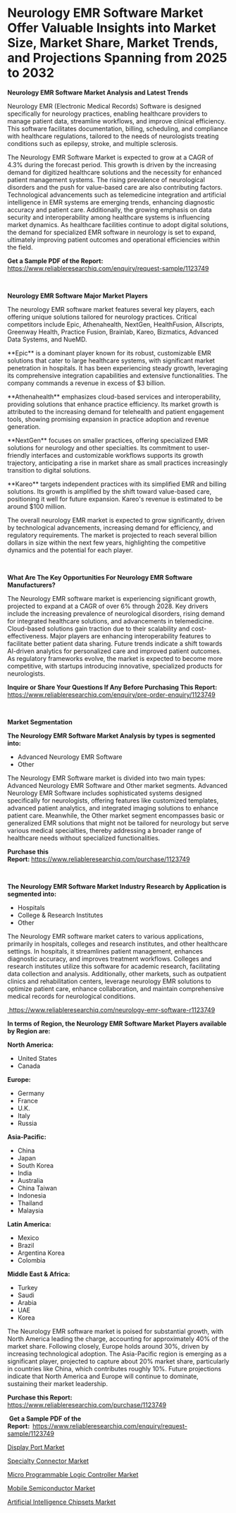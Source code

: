 <p><h1>Neurology EMR Software Market Offer Valuable Insights into Market Size, Market Share, Market Trends, and Projections Spanning from 2025 to 2032</h1></p><p><strong>Neurology EMR Software Market Analysis and Latest Trends</strong></p>
<p><p>Neurology EMR (Electronic Medical Records) Software is designed specifically for neurology practices, enabling healthcare providers to manage patient data, streamline workflows, and improve clinical efficiency. This software facilitates documentation, billing, scheduling, and compliance with healthcare regulations, tailored to the needs of neurologists treating conditions such as epilepsy, stroke, and multiple sclerosis.</p><p>The Neurology EMR Software Market is expected to grow at a CAGR of 4.3% during the forecast period. This growth is driven by the increasing demand for digitized healthcare solutions and the necessity for enhanced patient management systems. The rising prevalence of neurological disorders and the push for value-based care are also contributing factors. Technological advancements such as telemedicine integration and artificial intelligence in EMR systems are emerging trends, enhancing diagnostic accuracy and patient care. Additionally, the growing emphasis on data security and interoperability among healthcare systems is influencing market dynamics. As healthcare facilities continue to adopt digital solutions, the demand for specialized EMR software in neurology is set to expand, ultimately improving patient outcomes and operational efficiencies within the field.</p></p>
<p><strong>Get a Sample PDF of the Report:&nbsp;</strong> <a href="https://www.reliableresearchiq.com/enquiry/request-sample/1123749?utm_campaign=103&utm_medium=2&utm_source=Github&utm_content=ia&utm_term=06042025&utm_id=neurology-emr-software">https://www.reliableresearchiq.com/enquiry/request-sample/1123749</a></p>
<p>&nbsp;</p>
<p><strong>Neurology EMR Software Major Market Players</strong></p>
<p><p>The neurology EMR software market features several key players, each offering unique solutions tailored for neurology practices. Critical competitors include Epic, Athenahealth, NextGen, HealthFusion, Allscripts, Greenway Health, Practice Fusion, Brainlab, Kareo, Bizmatics, Advanced Data Systems, and NueMD. </p><p>**Epic** is a dominant player known for its robust, customizable EMR solutions that cater to large healthcare systems, with significant market penetration in hospitals. It has been experiencing steady growth, leveraging its comprehensive integration capabilities and extensive functionalities. The company commands a revenue in excess of $3 billion.</p><p>**Athenahealth** emphasizes cloud-based services and interoperability, providing solutions that enhance practice efficiency. Its market growth is attributed to the increasing demand for telehealth and patient engagement tools, showing promising expansion in practice adoption and revenue generation.</p><p>**NextGen** focuses on smaller practices, offering specialized EMR solutions for neurology and other specialties. Its commitment to user-friendly interfaces and customizable workflows supports its growth trajectory, anticipating a rise in market share as small practices increasingly transition to digital solutions.</p><p>**Kareo** targets independent practices with its simplified EMR and billing solutions. Its growth is amplified by the shift toward value-based care, positioning it well for future expansion. Kareo's revenue is estimated to be around $100 million.</p><p>The overall neurology EMR market is expected to grow significantly, driven by technological advancements, increasing demand for efficiency, and regulatory requirements. The market is projected to reach several billion dollars in size within the next few years, highlighting the competitive dynamics and the potential for each player.</p></p>
<p>&nbsp;</p>
<p><strong>What Are The Key Opportunities For Neurology EMR Software Manufacturers?</strong></p>
<p><p>The Neurology EMR software market is experiencing significant growth, projected to expand at a CAGR of over 6% through 2028. Key drivers include the increasing prevalence of neurological disorders, rising demand for integrated healthcare solutions, and advancements in telemedicine. Cloud-based solutions gain traction due to their scalability and cost-effectiveness. Major players are enhancing interoperability features to facilitate better patient data sharing. Future trends indicate a shift towards AI-driven analytics for personalized care and improved patient outcomes. As regulatory frameworks evolve, the market is expected to become more competitive, with startups introducing innovative, specialized products for neurologists.</p></p>
<p><strong>Inquire or Share Your Questions If Any Before Purchasing This Report:</strong> <a href="https://www.reliableresearchiq.com/enquiry/pre-order-enquiry/1123749?utm_campaign=103&utm_medium=2&utm_source=Github&utm_content=ia&utm_term=06042025&utm_id=neurology-emr-software">https://www.reliableresearchiq.com/enquiry/pre-order-enquiry/1123749</a></p>
<p>&nbsp;</p>
<p><strong>Market Segmentation</strong></p>
<p><strong>The Neurology EMR Software Market Analysis by types is segmented into:</strong></p>
<p><ul><li>Advanced Neurology EMR Software</li><li>Other</li></ul></p>
<p><p>The Neurology EMR Software market is divided into two main types: Advanced Neurology EMR Software and Other market segments. Advanced Neurology EMR Software includes sophisticated systems designed specifically for neurologists, offering features like customized templates, advanced patient analytics, and integrated imaging solutions to enhance patient care. Meanwhile, the Other market segment encompasses basic or generalized EMR solutions that might not be tailored for neurology but serve various medical specialties, thereby addressing a broader range of healthcare needs without specialized functionalities.</p></p>
<p><strong>Purchase this Report:&nbsp;</strong><a href="https://www.reliableresearchiq.com/purchase/1123749?utm_campaign=103&utm_medium=2&utm_source=Github&utm_content=ia&utm_term=06042025&utm_id=neurology-emr-software">https://www.reliableresearchiq.com/purchase/1123749</a></p>
<p>&nbsp;</p>
<p><strong>The Neurology EMR Software Market Industry Research by Application is segmented into:</strong></p>
<p><ul><li>Hospitals</li><li>College & Research Institutes</li><li>Other</li></ul></p>
<p><p>The Neurology EMR software market caters to various applications, primarily in hospitals, colleges and research institutes, and other healthcare settings. In hospitals, it streamlines patient management, enhances diagnostic accuracy, and improves treatment workflows. Colleges and research institutes utilize this software for academic research, facilitating data collection and analysis. Additionally, other markets, such as outpatient clinics and rehabilitation centers, leverage neurology EMR solutions to optimize patient care, enhance collaboration, and maintain comprehensive medical records for neurological conditions.</p></p>
<p><a href="https://www.reliableresearchiq.com/neurology-emr-software-r1123749?utm_campaign=103&utm_medium=2&utm_source=Github&utm_content=ia&utm_term=06042025&utm_id=neurology-emr-software">&nbsp;https://www.reliableresearchiq.com/neurology-emr-software-r1123749</a></p>
<p><strong>In terms of Region, the Neurology EMR Software Market Players available by Region are:</strong></p>
<p>
    <p> <strong> North America: </strong>
        <ul>
            <li>United States</li>
            <li>Canada</li>
        </ul>
        </p> 
    <p> <strong> Europe: </strong>
        <ul>
            <li>Germany</li>
            <li>France</li>
            <li>U.K.</li>
            <li>Italy</li>
            <li>Russia</li>
        </ul>
        </p> 
    <p> <strong> Asia-Pacific: </strong>
        <ul>
            <li>China</li>
            <li>Japan</li>
            <li>South Korea</li>
            <li>India</li>
            <li>Australia</li>
            <li>China Taiwan</li>
            <li>Indonesia</li>
            <li>Thailand</li>
            <li>Malaysia</li>
        </ul>
        </p> 
    <p> <strong> Latin America: </strong>
        <ul>
            <li>Mexico</li>
            <li>Brazil</li>
            <li>Argentina Korea</li>
            <li>Colombia</li>
        </ul>
        </p> 
    <p> <strong> Middle East & Africa: </strong>
        <ul>
            <li>Turkey</li>
            <li>Saudi</li>
            <li>Arabia</li>
            <li>UAE</li>
            <li>Korea</li>
        </ul>
    </p>
    </p>
<p><p>The Neurology EMR software market is poised for substantial growth, with North America leading the charge, accounting for approximately 40% of the market share. Following closely, Europe holds around 30%, driven by increasing technological adoption. The Asia-Pacific region is emerging as a significant player, projected to capture about 20% market share, particularly in countries like China, which contributes roughly 10%. Future projections indicate that North America and Europe will continue to dominate, sustaining their market leadership.</p></p>
<p><strong>Purchase this Report: </strong><a href="https://www.reliableresearchiq.com/purchase/1123749?utm_campaign=103&utm_medium=2&utm_source=Github&utm_content=ia&utm_term=06042025&utm_id=neurology-emr-software">https://www.reliableresearchiq.com/purchase/1123749</a></p>
<p>&nbsp;<strong>Get a Sample PDF of the Report:&nbsp;&nbsp;</strong><a href="https://www.reliableresearchiq.com/enquiry/request-sample/1123749?utm_campaign=103&utm_medium=2&utm_source=Github&utm_content=ia&utm_term=06042025&utm_id=neurology-emr-software">https://www.reliableresearchiq.com/enquiry/request-sample/1123749</a></p>
<p><strong></strong></p>
<p><p><a href="https://github.com/pupekironim/Market-Research-Report-List-1/blob/main/display-port-market.md?utm_campaign=103&utm_medium=2&utm_source=Github&utm_content=ia&utm_term=06042025&utm_id=neurology-emr-software">Display Port Market</a></p><p><a href="https://github.com/heeildannas/Market-Research-Report-List-1/blob/main/specialty-connector-market.md?utm_campaign=103&utm_medium=2&utm_source=Github&utm_content=ia&utm_term=06042025&utm_id=neurology-emr-software">Specialty Connector Market</a></p><p><a href="https://github.com/ertssmelov0/Market-Research-Report-List-1/blob/main/micro-programmable-logic-controller-market.md?utm_campaign=103&utm_medium=2&utm_source=Github&utm_content=ia&utm_term=06042025&utm_id=neurology-emr-software">Micro Programmable Logic Controller Market</a></p><p><a href="https://github.com/astadtetcha28/Market-Research-Report-List-1/blob/main/mobile-semiconductor-market.md?utm_campaign=103&utm_medium=2&utm_source=Github&utm_content=ia&utm_term=06042025&utm_id=neurology-emr-software">Mobile Semiconductor Market</a></p><p><a href="https://github.com/yakobotege/Market-Research-Report-List-1/blob/main/artificial-intelligence-chipsets-market.md?utm_campaign=103&utm_medium=2&utm_source=Github&utm_content=ia&utm_term=06042025&utm_id=neurology-emr-software">Artificial Intelligence Chipsets Market</a></p></p>